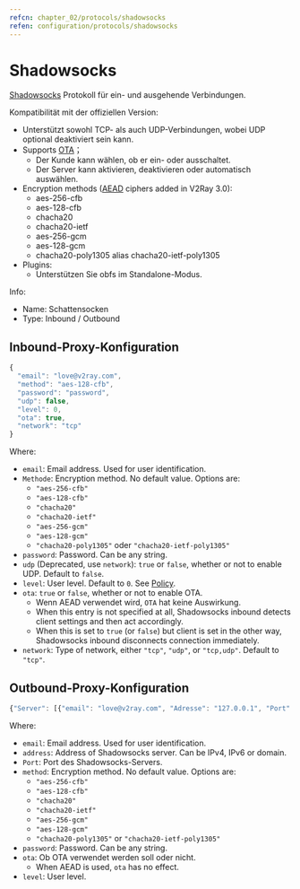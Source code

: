 ```yaml
---
refcn: chapter_02/protocols/shadowsocks
refen: configuration/protocols/shadowsocks
---
```

# Shadowsocks

[Shadowsocks](https://www.shadowsocks.org/) Protokoll für ein- und ausgehende Verbindungen.

Kompatibilität mit der offiziellen Version:

* Unterstützt sowohl TCP- als auch UDP-Verbindungen, wobei UDP optional deaktiviert sein kann.
* Supports [OTA](https://web.archive.org/web/20161221022225/https://shadowsocks.org/en/spec/one-time-auth.html)； 
  * Der Kunde kann wählen, ob er ein- oder ausschaltet.
  * Der Server kann aktivieren, deaktivieren oder automatisch auswählen.
* Encryption methods ([AEAD](https://shadowsocks.org/en/spec/AEAD-Ciphers.html) ciphers added in V2Ray 3.0): 
  * aes-256-cfb
  * aes-128-cfb
  * chacha20
  * chacha20-ietf
  * aes-256-gcm
  * aes-128-gcm
  * chacha20-poly1305 alias chacha20-ietf-poly1305
* Plugins: 
  * Unterstützen Sie obfs im Standalone-Modus.

Info:

* Name: Schattensocken
* Type: Inbound / Outbound

## Inbound-Proxy-Konfiguration

```javascript
{
  "email": "love@v2ray.com",
  "method": "aes-128-cfb",
  "password": "password",
  "udp": false,
  "level": 0,
  "ota": true,
  "network": "tcp"
}
```

Where:

* `email`: Email address. Used for user identification.
* `Methode`: Encryption method. No default value. Options are: 
  * `"aes-256-cfb"`
  * `"aes-128-cfb"`
  * `"chacha20"`
  * `"chacha20-ietf"`
  * `"aes-256-gcm"`
  * `"aes-128-gcm"`
  * `"chacha20-poly1305"` oder `"chacha20-ietf-poly1305"`
* `password`: Password. Can be any string.
* `udp` (Deprecated, use `network`): `true` or `false`, whether or not to enable UDP. Default to `false`.
* `level`: User level. Default to `0`. See [Policy](../policy.md).
* `ota`: `true` or `false`, whether or not to enable OTA. 
  * Wenn AEAD verwendet wird, `OTA` hat keine Auswirkung.
  * When this entry is not specified at all, Shadowsocks inbound detects client settings and then act accordingly.
  * When this is set to `true` (or `false`) but client is set in the other way, Shadowsocks inbound disconnects connection immediately.
* `network`: Type of network, either `"tcp"`, `"udp"`, or `"tcp,udp"`. Default to `"tcp"`.

## Outbound-Proxy-Konfiguration

```javascript
{"Server": [{"email": "love@v2ray.com", "Adresse": "127.0.0.1", "Port": 1234, "Methode": "Methode", "Passwort": "Passwort" , "ota": falsch, "level": 0}]}
```

Where:

* `email`: Email address. Used for user identification.
* `address`: Address of Shadowsocks server. Can be IPv4, IPv6 or domain.
* `Port`: Port des Shadowsocks-Servers.
* `method`: Encryption method. No default value. Options are: 
  * `"aes-256-cfb"`
  * `"aes-128-cfb"`
  * `"chacha20"`
  * `"chacha20-ietf"`
  * `"aes-256-gcm"`
  * `"aes-128-gcm"`
  * `"chacha20-poly1305"` or `"chacha20-ietf-poly1305"`
* `password`: Password. Can be any string.
* `ota`: Ob OTA verwendet werden soll oder nicht. 
  * When AEAD is used, `ota` has no effect.
* `level`: User level.